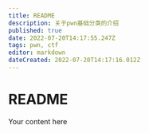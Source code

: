 ```yaml
---
title: README
description: 关于pwn基础分类的介绍
published: true
date: 2022-07-20T14:17:55.247Z
tags: pwn, ctf
editor: markdown
dateCreated: 2022-07-20T14:17:16.012Z
---
```


# README
Your content here